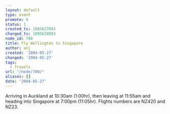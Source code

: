 ```yaml
---
layout: default
type: event
promote: 0
status: 1
created_ts: 1085627683
changed_ts: 1085628883
node_id: 700
title: Fly Wellington to Singapore
author: anj
created: '2004-05-27'
changed: '2004-05-27'
tags:
  - Travels
url: "/node/700/"
aliases: []
date: '2004-05-27'
---
```

Arriving in Auckland at 10:30am (1:00hr), then leaving at 11:55am and heading into Singapore at 7:00pm (11:05hr).  Flights numbers are NZ420 and NZ23.
